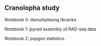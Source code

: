## Cranolopha study

Notebook 0: demultiplexing libraries

Notebook 1: *ipyrad* assembly of RAD-seq data  

Notebook 2: *popgen* statistics.

